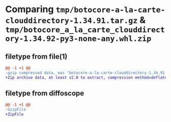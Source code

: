 # Comparing `tmp/botocore-a-la-carte-clouddirectory-1.34.91.tar.gz` & `tmp/botocore_a_la_carte_clouddirectory-1.34.92-py3-none-any.whl.zip`

## filetype from file(1)

```diff
@@ -1 +1 @@
-gzip compressed data, was "botocore-a-la-carte-clouddirectory-1.34.91.tar", last modified: Thu Apr 25 01:03:25 2024, max compression
+Zip archive data, at least v2.0 to extract, compression method=deflate
```

## filetype from diffoscope

```diff
@@ -1 +1 @@
-GzipFile
+ZipFile
```

